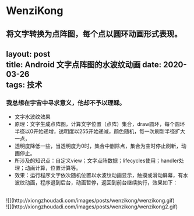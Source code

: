# WenziKong
将文字转换为点阵图，每个点以圆环动画形式表现。
---
layout: post  
title: Android 文字点阵图的水波纹动画
date: 2020-03-26  
tags:  技术
---
### 我总想在宇宙中寻求意义，他却不予以理睬。    

 * 文字水波纹效果
 * 原理：文字生成点阵图，计算文字位置（点阵）集合，draw圆环，每个圆环半径以0开始递增，透明度以255开始递减，颜色随机，每一次刷新半径扩大一点，
 * 透明度降低一些，当透明度为0时，集合中删除点，集合为空时停止刷新，动画停止。
 * 所涉及的知识点：自定义view；文字点阵数据；lifecycles使用；handler处理；动画计算，位置计算等。
 * 效果：运行程序文字依次随机位置以水波纹动画显示，触摸或滑动屏幕，有水波纹动画，程序退到后台，动画暂停，返回到前台继续执行，效果如下：

 <br/> 
![](http://xiongzhoudadi.com/images/posts/wenzikong/wenzikong.gif)
 <br/> 
![](http://xiongzhoudadi.com/images/posts/wenzikong/wenzikong2.gif)
 <br/> 
